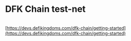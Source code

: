 # DFK Chain test-net

[\
](https://docs.granary.finance/granary-v1.0/liquidations)[https://devs.defikingdoms.com/dfk-chain/getting-started](https://devs.defikingdoms.com/dfk-chain/getting-started)
